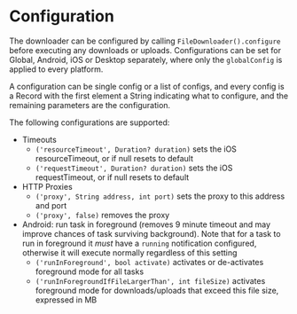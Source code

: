 # Configuration

The downloader can be configured by calling `FileDownloader().configure` before executing any downloads or uploads. Configurations can be set for Global, Android, iOS or Desktop separately, where only the `globalConfig` is applied to every platform.

A configuration can be single config or a list of configs, and every config is a Record with the first element a String indicating what to configure, and the remaining parameters are the configuration.

The following configurations are supported:
* Timeouts
  - `('resourceTimeout', Duration? duration)` sets the iOS resourceTimeout, or if null resets to default
  - `('requestTimeout', Duration? duration)` sets the iOS requestTimeout, or if null resets to default
* HTTP Proxies
  - `('proxy', String address, int port)` sets the proxy to this address and port
  - `('proxy', false)` removes the proxy
* Android: run task in foreground (removes 9 minute timeout and may improve chances of task surviving background). Note that for a task to run in foreground it _must_ have a `running` notification configured, otherwise it will execute normally regardless of this setting
  - `('runInForeground', bool activate)` activates or de-activates foreground mode for all tasks
  - `('runInForegroundIfFileLargerThan', int fileSize)` activates foreground mode for downloads/uploads that exceed this file size, expressed in MB
